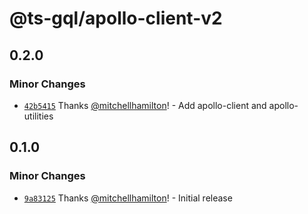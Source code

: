 # @ts-gql/apollo-client-v2

## 0.2.0

### Minor Changes

- [`42b5415`](https://github.com/Thinkmill/ts-gql/commit/42b5415a4741ef752c276924eb07d28d69c1d858) Thanks [@mitchellhamilton](https://github.com/mitchellhamilton)! - Add apollo-client and apollo-utilities

## 0.1.0

### Minor Changes

- [`9a83125`](https://github.com/Thinkmill/ts-gql/commit/9a83125d3fd04e124cede1453242d79bdc53e8c4) Thanks [@mitchellhamilton](https://github.com/mitchellhamilton)! - Initial release
